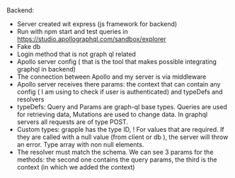 Backend:
- Server created wit express (js framework for backend)
-  Run with npm start and test queries in https://studio.apollographql.com/sandbox/explorer
-  Fake db
-  Login method that is not graph ql related
-  Apollo server config ( that is the tool that makes possible integrating graphql in backend)
-  The connection between Apollo and my server is via middleware
-  Apollo server receives there params: the context that can contain any config ( I am using to check if user is authenticated) and typeDefs and resolvers
-  typeDefs: Query and Params are graph-ql base types. Queries are used for retrieving data, Mutations are used to change data. In graphql servers all requests are of type POST.
-  Custom types: grapple has the type ID, ! For values that are required. If they are called with a null value (from client or db ), the server  will throw an error. Type array with non null elements.
-  The resolver must match the schema. We can see 3 params for the methods: the second one contains the query params, the third is the context (in which we added the context)
